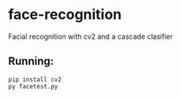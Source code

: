 # face-recognition
Facial recognition with cv2 and a cascade clasifier

## Running:
```
pip install cv2
py facetest.py
```
